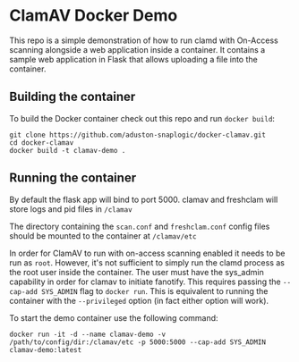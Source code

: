 # ClamAV Docker Demo

This repo is a simple demonstration of how to run clamd with On-Access scanning alongside a web application inside
a container. It contains a sample web application in Flask that allows uploading a file into the container. 

## Building the container 

To build the Docker container check out this repo and run `docker build`:

    git clone https://github.com/aduston-snaplogic/docker-clamav.git
    cd docker-clamav
    docker build -t clamav-demo . 
    
## Running the container 

By default the flask app will bind to port 5000. clamav and freshclam will store logs and pid files in `/clamav` 

The directory containing the `scan.conf` and `freshclam.conf` config files should be mounted to the container at
`/clamav/etc`

In order for ClamAV to run with on-access scanning enabled it needs to be run as `root`. However, it's not sufficient to
simply run the clamd process as the root user inside the container. The user must have the sys_admin capability in order
for clamav to initiate fanotify. This requires passing the `--cap-add SYS_ADMIN` flag to `docker run`. This is
equivalent to running the container with the `--privileged` option (in fact either option will work). 

To start the demo container use the following command:

    docker run -it -d --name clamav-demo -v /path/to/config/dir:/clamav/etc -p 5000:5000 --cap-add SYS_ADMIN clamav-demo:latest